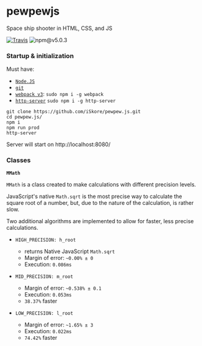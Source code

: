 # pewpewjs

Space ship shooter in HTML, CSS, and JS

[![Travis](https://img.shields.io/travis/rust-lang/rust.svg)]()
![npm@v5.0.3](https://img.shields.io/npm/v/npm.svg)

### Startup & initialization

Must have:
- [`Node.JS`](https://nodejs.org/en/)
- [`git`](https://git-scm.com/)
- [`webpack v3`](https://webpack.js.org/): `sudo npm i -g webpack`
- [`http-server`](https://github.com/indexzero/http-server) `sudo npm i -g http-server`

```
git clone https://github.com/iSkore/pewpew.js.git
cd pewpew.js/
npm i
npm run prod
http-server
```

Server will start on http://localhost:8080/

### Classes

**`MMath`**

`MMath` is a class created to make calculations with different precision levels.

JavaScript's native `Math.sqrt` is the most precise way to calculate the square root of a number, but, due to the nature of the calculation, is rather slow.

Two additional algorithms are implemented to allow for faster, less precise calculations.

- `HIGH_PRECISION: h_root`
    - returns Native JavaScript `Math.sqrt`
    - Margin of error: `~0.00% ± 0`
    - Execution: `0.086ms`

- `MID_PRECISION: m_root`
    - Margin of error: `~0.538% ± 0.1`
    - Execution: `0.053ms`
    - `38.37%` faster

- `LOW_PRECISION: l_root`
    - Margin of error: `~1.65% ± 3`
    - Execution: `0.022ms`
    - `74.42%` faster
